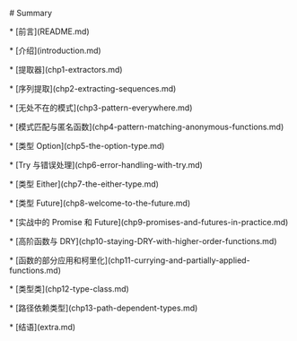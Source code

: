 \# Summary



\* \[前言\]\(README.md\)

\* \[介绍\]\(introduction.md\)

\* \[提取器\]\(chp1-extractors.md\)

\* \[序列提取\]\(chp2-extracting-sequences.md\)

\* \[无处不在的模式\]\(chp3-pattern-everywhere.md\)

\* \[模式匹配与匿名函数\]\(chp4-pattern-matching-anonymous-functions.md\)

\* \[类型 Option\]\(chp5-the-option-type.md\)

\* \[Try 与错误处理\]\(chp6-error-handling-with-try.md\)

\* \[类型 Either\]\(chp7-the-either-type.md\)

\* \[类型 Future\]\(chp8-welcome-to-the-future.md\)

\* \[实战中的 Promise 和 Future\]\(chp9-promises-and-futures-in-practice.md\)

\* \[高阶函数与 DRY\]\(chp10-staying-DRY-with-higher-order-functions.md\)

\* \[函数的部分应用和柯里化\]\(chp11-currying-and-partially-applied-functions.md\)

\* \[类型类\]\(chp12-type-class.md\)

\* \[路径依赖类型\]\(chp13-path-dependent-types.md\)

\* \[结语\]\(extra.md\)

